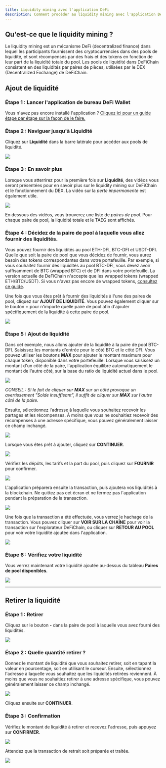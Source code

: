 ```yaml
---
title: Liquidity mining avec l'application DeFi
description: Comment procéder au liquidity mining avec l'application DeFi, étape par étape
---
```


## Qu'est-ce que le liquidity mining ?

Le liquidity mining est un mécanisme DeFi (decentralized finance) dans lequel les participants fournissent des
cryptocurrencies dans des pools de liquidité, et sont récompensés par des frais et des tokens en fonction de leur 
part de la liquidité totale du pool. Les pools de liquidité dans DeFiChain consistent en des liquidités par paires
de pièces, utilisées par le DEX (Decentralized Exchange) de DeFiChain.

## Ajout de liquidité

### Étape 1 : Lancer l'application de bureau DeFi Wallet

Vous n'avez pas encore installé l'application ? [Cliquez ici pour un guide étape par étape sur la façon de le faire.](https://defichain.com/learn/defi-app-how-to/?utm_source=defichain&utm_medium=dex-guide&utm_campaign=dex-launch)

### Étape 2 : Naviguer jusqu'à Liquidité

Cliquez sur **Liquidité** dans la barre latérale pour accéder aux pools de liquidité.

![](/img/guides/liquidity-mining/go-to-liquidity.png)

### Étape 3 : En savoir plus

Lorsque vous atterrirez pour la première fois sur **Liquidité**, des vidéos vous seront présentées pour en savoir plus 
sur le liquidity mining sur DeFiChain et le fonctionnement du DEX. La vidéo sur la _perte impermanente_ est également utile. 

![](/img/guides/liquidity-mining/liquidity-welcome.png)

En dessous des vidéos, vous trouverez une liste de _paires de pool_. Pour chaque paire de pool, la liquidité totale et
le TAEG sont affichés.

### Étape 4 : Décidez de la paire de pool à laquelle vous allez fournir des liquidités.

Vous pouvez fournir des liquidités au pool ETH-DFI, BTC-DFI et USDT-DFI. Quelle que soit la paire de pool que vous
décidez de fournir, vous aurez besoin des tokens correspondantes dans votre portefeuille. Par exemple, si vous 
souhaitez fournir des liquidités au pool BTC-DFI, vous devez avoir suffisamment de BTC (wrapped BTC) et de DFI dans
votre portefeuille. La version actuelle de DeFiChain n'accepte que les wrapped tokens (wrapped ETH/BTC/USDT). Si vous
n'avez pas encore de wrapped tokens, [consultez ce guide](/learn/obtaining-wrapped-tokens).

Une fois que vous êtes prêt à fournir des liquidités à l'une des paires de pool, cliquez sur **AJOUT DE LIQUIDITÉ**. 
Vous pouvez également cliquer sur le bouton **+** pour n'importe quelle paire de pool afin d'ajouter spécifiquement 
de la liquidité à cette paire de pool.

![](/img/guides/liquidity-mining/liquidity-add-buttons.png)

### Étape 5 : Ajout de liquidité

Dans cet exemple, nous allons ajouter de la liquidité à la paire de pool BTC-DFI. Saisissez les montants d'entrée pour
le côté BTC et le côté DFI. Vous pouvez utiliser les boutons **MAX** pour ajouter le montant maximum pour chaque token, 
disponible dans votre portefeuille. Lorsque vous saisissez un montant d'un côté de la paire, l'application équilibre 
automatiquement le montant de l'autre côté, sur la base du ratio de liquidité actuel dans le pool.

![](/img/guides/liquidity-mining/liquidity-adding.png)

_CONSEIL : Si le fait de cliquer sur **MAX** sur un côté provoque un avertissement "Solde insuffisant", il suffit de
cliquer sur **MAX** sur l'autre côté de la paire._

Ensuite, sélectionnez l'adresse à laquelle vous souhaitez recevoir les partages et les récompenses. À moins que vous
ne souhaitiez recevoir des récompenses à une adresse spécifique, vous pouvez généralement laisser ce champ inchangé.

![](/img/guides/liquidity-mining/liquidity-receive-at.png)

Lorsque vous êtes prêt à ajouter, cliquez sur **CONTINUER**.

![](/img/guides/liquidity-mining/liquidity-add-continue.png)

Vérifiez les dépôts, les tarifs et la part du pool, puis cliquez sur **FOURNIR** pour confirmer.

![](/img/guides/liquidity-mining/liquidity-add-confirm.png)

L'application préparera ensuite la transaction, puis ajoutera vos liquidités à la blockchain. Ne quittez pas cet
écran et ne fermez pas l'application pendant la préparation de la transaction.

![](/img/guides/liquidity-mining/liquidity-loading.png)

Une fois que la transaction a été effectuée, vous verrez le hachage de la transaction. Vous pouvez cliquer sur
**VOIR SUR LA CHAÎNE** pour voir la transaction sur l'explorateur DeFiChain, ou cliquer sur **RETOUR AU POOL**
pour voir votre liquidité ajoutée dans l'application.

![](/img/guides/liquidity-mining/liquidity-complete.png)

### Étape 6 : Vérifiez votre liquidité

Vous verrez maintenant votre liquidité ajoutée au-dessus du tableau **Paires de pool disponibles**.

![](/img/guides/liquidity-mining/liquidity-mine.png)

---

## Retirer la liquidité

### Étape 1 : Retirer

Cliquez sur le bouton **-** dans la paire de pool à laquelle vous avez fourni des liquidités.

![](/img/guides/liquidity-mining/liquidity-remove-button.png)

### Étape 2 : Quelle quantité retirer ?

Donnez le montant de liquidité que vous souhaitez retirer, soit en tapant la valeur en pourcentage, soit en utilisant
le curseur. Ensuite, sélectionnez l'adresse à laquelle vous souhaitez que les liquidités retirées reviennent. À moins
que vous ne souhaitiez retirer à une adresse spécifique, vous pouvez généralement laisser ce champ inchangé.

![](/img/guides/liquidity-mining/liquidity-removing.png)

Cliquez ensuite sur **CONTINUER**.

### Étape 3 : Confirmation

Vérifiez le montant de liquidité à retirer et recevez l'adresse, puis appuyez sur **CONFIRMER**.

![](/img/guides/liquidity-mining/liquidity-remove-confirm.png)

Attendez que la transaction de retrait soit préparée et traitée.

![](/img/guides/liquidity-mining/liquidity-remove-confirm.png)
